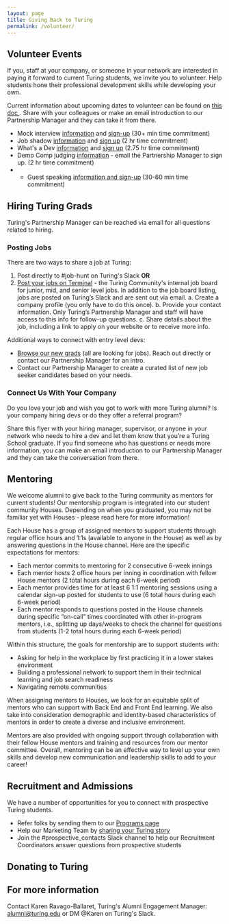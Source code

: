 ```yaml
---
layout: page
title: Giving Back to Turing
permalink: /volunteer/
---
```


## Volunteer Events

If you, staff at your company, or someone in your network are interested in paying it forward to current Turing students, we invite you to volunteer. Help students hone their professional development skills while developing your own.

Current information about upcoming dates to volunteer can be found on [this doc
](https://docs.google.com/document/d/1onS8F9uzftFGJbgNWyIeTCmzQW0mkBLZoDxsrVvO51o/edit?usp=sharing). Share with your colleagues or make an email introduction to our Partnership Manager and they can take it from there.

* Mock interview [information](https://docs.google.com/document/d/1UCTD7kPFAgHhLhV0M0qdDdwdI6JQuwAbDOWs1QPPJAI/edit?usp=sharing) and [sign-up](https://www.signupgenius.com/go/turingmockinterviews) (30+ min time commitment)
* Job shadow [information](https://docs.google.com/document/d/1c9quTBUg_atuLUIru5fSAlBm6sHlWP5QwPN4xAIyEvk/edit?usp=sharing) and [sign up](https://www.signupgenius.com/go/turingjobshadow) (2 hr time commitment)
* What's a Dev [information](https://docs.google.com/document/d/1nDP1aJqCxWIWA7PL2W_WmzuIpuW8hSO_EjVLuYZoqy4/edit?usp=sharing) and [sign up](https://www.signupgenius.com/go/turingwhatsadev) (2.75 hr time commitment)
* Demo Comp judging [information](https://docs.google.com/document/d/12H_GqG4bo7fnaGWpvyQGTcoIM4Wu9z7iPJOQ_hcavns/edit?usp=sharing) - email the Partnership Manager to sign up. (2 hr time commitment)
* * Guest speaking [information and sign-up](https://airtable.com/shrEaKJFm8lXWVZzk) (30-60 min time commitment)


### 

## Hiring Turing Grads

Turing's Partnership Manager can be reached via email for all questions related to hiring.

### Posting Jobs

There are two ways to share a job at Turing:
1. Post directly to #job-hunt on Turing's Slack **OR**
2. [Post your jobs on Terminal](https://terminal.turing.edu/add-job) - the Turing Community's internal job board for junior, mid, and senior level jobs. In addition to the job board listing, jobs are posted on Turing’s Slack and are sent out via email.
a. Create a company profile (you only have to do this once).
b. Provide your contact information. Only Turing’s Partnership Manager and staff will have access to this info for follow-up questions.
c. Share details about the job, including a link to apply on your website or to receive more info.

Additional ways to connect with entry level devs:
* [Browse our new grads](https://terminal.turing.edu/profiles) (all are looking for jobs). Reach out directly or contact our Partnership Manager for an intro.
* Contact our Partnership Manager to create a curated list of new job seeker candidates based on your needs. 

### Connect Us With Your Company

Do you love your job and wish you got to work with more Turing alumni? Is your company hiring devs or do they offer a referral program?

Share this flyer with your hiring manager, supervisor, or anyone in your network who needs to hire a dev and let them know that you’re a Turing School graduate. If you find someone who has questions or needs more information, you can make an email introduction to our Partnership Manager and they can take the conversation from there.

## Mentoring

We welcome alumni to give back to the Turing community as mentors for current students! Our mentorship program is integrated into our student community Houses. Depending on when you graduated, you may not be familiar yet with Houses - please read here for more information!

Each House has a group of assigned mentors to support students through regular office hours and 1:1s (available to anyone in the House) as well as by answering questions in the House channel. Here are the specific expectations for mentors:
* Each mentor commits to mentoring for 2 consecutive 6-week innings
* Each mentor hosts 2 office hours per inning in coordination with fellow House mentors (2 total hours during each 6-week period)
* Each mentor provides time for at least 6 1:1 mentoring sessions using a calendar sign-up posted for students to use (6 total hours during each 6-week period)
* Each mentor responds to questions posted in the House channels during specific “on-call” times coordinated with other in-program mentors, i.e., splitting up days/weeks to check the channel for questions from students (1-2 total hours during each 6-week period)

Within this structure, the goals for mentorship are to support students with:
* Asking for help in the workplace by first practicing it in a lower stakes environment
* Building a professional network to support them in their technical learning and job search readiness
* Navigating remote communities

When assigning mentors to Houses, we look for an equitable split of mentors who can support with Back End and Front End learning. We also take into consideration demographic and identity-based characteristics of mentors in order to create a diverse and inclusive environment.

Mentors are also provided with ongoing support through collaboration with their fellow House mentors and training and resources from our mentor committee. Overall, mentoring can be an effective way to level up your own skills and develop new communication and leadership skills to add to your career!

## Recruitment and Admissions
We have a number of opportunities for you to connect with prospective Turing students.
* Refer folks by sending them to our [Programs page](https://turing.edu/programs)
* Help our Marketing Team by [sharing your Turing story](https://docs.google.com/forms/d/e/1FAIpQLScoiT6jO4W1xneJLOmWySEj4CH5g8d9wS4Tmsj2KQF_mrp3jA/viewform)
* Join the #prospective_contacts Slack channel to help our Recruitment Coordinators answer questions from prospective students

## Donating to Turing

## For more information
Contact Karen Ravago-Ballaret, Turing's Alumni Engagement Manager: alumni@turing.edu or DM @Karen on Turing's Slack.
